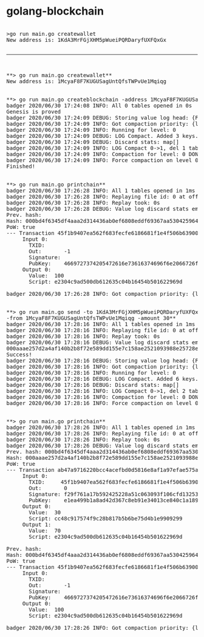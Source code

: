 # golang-blockchain

<pre>

>go run main.go createwallet
New address is: 1KdA3MrFGjXHM5pWueiPQRDaryfUXFQxGx

<hr>

**> go run main.go createwallet**
New address is: 1McyaF8F7KUGUSagUntQfsTWPvUe1Mqiqg


**> go run main.go createblockchain -address 1McyaF8F7KUGUSagUntQfsTWPvUe1Mqiqg**
badger 2020/06/30 17:24:08 INFO: All 0 tables opened in 0s
Genesis is proved
badger 2020/06/30 17:24:09 DEBUG: Storing value log head: {Fid:0 Len:42 Offset:623}
badger 2020/06/30 17:24:09 INFO: Got compaction priority: {level:0 score:1.73 dropPrefix:[]}
badger 2020/06/30 17:24:09 INFO: Running for level: 0
badger 2020/06/30 17:24:09 DEBUG: LOG Compact. Added 3 keys. Skipped 0 keys. Iteration took: 0s
badger 2020/06/30 17:24:09 DEBUG: Discard stats: map[]
badger 2020/06/30 17:24:09 INFO: LOG Compact 0->1, del 1 tables, add 1 tables, took 2.9864ms
badger 2020/06/30 17:24:09 INFO: Compaction for level: 0 DONE
badger 2020/06/30 17:24:09 INFO: Force compaction on level 0 done
Finished!


**> go run main.go printchain**
badger 2020/06/30 17:26:28 INFO: All 1 tables opened in 1ms
badger 2020/06/30 17:26:28 INFO: Replaying file id: 0 at offset: 665
badger 2020/06/30 17:26:28 INFO: Replay took: 0s
badger 2020/06/30 17:26:28 DEBUG: Value log discard stats empty
Prev. hash: 
Hash: 000bd4f6345df4aaa2d314436ab0ef6808eddf69367aa530425964efc24f5542
PoW: true
--- Transaction 45f1b9407ea562f683fecfe6186681f1e4f506b63900960ba2687b86fa441102:
     Input 0:
       TXID:
       Out:       -1
       Signature:
       PubKey:    4669727374205472616e73616374696f6e2066726f6d2047656e65736973
     Output 0:
       Value:  100
       Script: e2304c9ad500db612635c04b16454b501622969d

badger 2020/06/30 17:26:28 INFO: Got compaction priority: {level:0 score:1.73 dropPrefix:[]}


**> go run main.go send -to 1KdA3MrFGjXHM5pWueiPQRDaryfUXFQxGx 
-from 1McyaF8F7KUGUSagUntQfsTWPvUe1Mqiqg -amount 30**
badger 2020/06/30 17:28:16 INFO: All 1 tables opened in 1ms
badger 2020/06/30 17:28:16 INFO: Replaying file id: 0 at offset: 665
badger 2020/06/30 17:28:16 INFO: Replay took: 0s
badger 2020/06/30 17:28:16 DEBUG: Value log discard stats empty
000aaae257d2a4af140b2b8f72e589dd155e7c158ae2521093988e25728ecfe2
Success!
badger 2020/06/30 17:28:16 DEBUG: Storing value log head: {Fid:0 Len:42 Offset:1480}
badger 2020/06/30 17:28:16 INFO: Got compaction priority: {level:0 score:1.73 dropPrefix:[]}
badger 2020/06/30 17:28:16 INFO: Running for level: 0
badger 2020/06/30 17:28:16 DEBUG: LOG Compact. Added 6 keys. Skipped 0 keys. Iteration took: 0s
badger 2020/06/30 17:28:16 DEBUG: Discard stats: map[]
badger 2020/06/30 17:28:16 INFO: LOG Compact 0->1, del 2 tables, add 1 tables, took 2.9885ms
badger 2020/06/30 17:28:16 INFO: Compaction for level: 0 DONE
badger 2020/06/30 17:28:16 INFO: Force compaction on level 0 done


**> go run main.go printchain**
badger 2020/06/30 17:28:26 INFO: All 1 tables opened in 1ms
badger 2020/06/30 17:28:26 INFO: Replaying file id: 0 at offset: 1522
badger 2020/06/30 17:28:26 INFO: Replay took: 0s
badger 2020/06/30 17:28:26 DEBUG: Value log discard stats empty
Prev. hash: 000bd4f6345df4aaa2d314436ab0ef6808eddf69367aa530425964efc24f5542
Hash: 000aaae257d2a4af140b2b8f72e589dd155e7c158ae2521093988e25728ecfe2
PoW: true
--- Transaction ab47a9716220bcc4acefbd0d5816e8af1a97efae575a3cf31a3d3bccac725057:
     Input 0:
       TXID:     45f1b9407ea562f683fecfe6186681f1e4f506b63900960ba2687b86fa441102
       Out:       0
       Signature: f29f761a17b592425228a51c063093f106cfd1325391845eb6379f0df50b090dbb756d41670ad2e62c982927aec90da78ed578fc6596e6478a6db009b866cee6
       PubKey:    e1ea499b1a8ad42d367c8eb91e34013ce840c1a18955649635d074a577c47cb834349d842cf175727bdeece158ac38732458672d2706e84003ee1b8512bd0e1d
     Output 0:
       Value:  30
       Script: cc48c917574f9c28b817b5b6be75d4b1e9909299
     Output 1:
       Value:  70
       Script: e2304c9ad500db612635c04b16454b501622969d

Prev. hash:
Hash: 000bd4f6345df4aaa2d314436ab0ef6808eddf69367aa530425964efc24f5542
PoW: true
--- Transaction 45f1b9407ea562f683fecfe6186681f1e4f506b63900960ba2687b86fa441102:
     Input 0:
       TXID:
       Out:       -1
       Signature:
       PubKey:    4669727374205472616e73616374696f6e2066726f6d2047656e65736973
     Output 0:
       Value:  100
       Script: e2304c9ad500db612635c04b16454b501622969d

badger 2020/06/30 17:28:26 INFO: Got compaction priority: {level:0 score:1.73 dropPrefix:[]}

</pre>
